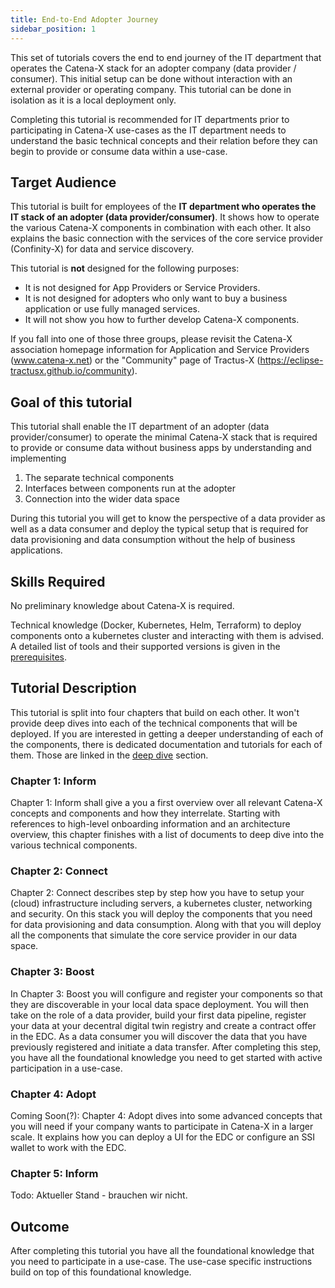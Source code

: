 ```yaml
---
title: End-to-End Adopter Journey
sidebar_position: 1
---
```


This set of tutorials covers the end to end journey of the IT department that operates the Catena-X stack for an adopter company (data provider / consumer).
This initial setup can be done without interaction with an external provider or operating company. This tutorial can be done in isolation as it is a local deployment only.

Completing this tutorial is recommended for IT departments prior to participating in Catena-X use-cases as the IT department needs to understand the basic technical concepts and their relation before they can begin to provide or consume data within a use-case.

## Target Audience

This tutorial is built for employees of the **IT department who operates the IT stack of an adopter (data provider/consumer)**. It shows how to operate the various Catena-X components in combination with each other. It also explains the basic connection with the services of the core service provider (Confinity-X) for data and service discovery.

This tutorial is **not** designed for the following purposes:

- It is not designed for App Providers or Service Providers.
- It is not designed for adopters who only want to buy a business application or use fully managed services.
- It will not show you how to further develop Catena-X components.

If you fall into one of those three groups, please revisit the Catena-X association homepage information for Application and Service Providers (www.catena-x.net) or the "Community" page of Tractus-X (https://eclipse-tractusx.github.io/community).

## Goal of this tutorial

This tutorial shall enable the IT department of an adopter (data provider/consumer) to operate the minimal Catena-X stack that is required to provide or consume data without business apps by understanding and implementing

1. The separate technical components
2. Interfaces between components run at the adopter
3. Connection into the wider data space

During this tutorial you will get to know the perspective of a data provider as well as a data consumer and deploy the typical setup that is required for data provisioning and data consumption without the help of business applications.

## Skills Required

No preliminary knowledge about Catena-X is required.

Technical knowledge (Docker, Kubernetes, Helm, Terraform) to deploy components onto a kubernetes cluster and interacting with them is advised. A detailed list of tools and their supported versions is given in the [prerequisites](./e2e/prerequisites/prerequisites.md).

## Tutorial Description

This tutorial is split into four chapters that build on each other. It won't provide deep dives into each of the technical components that will be deployed. If you are interested in getting a deeper understanding of each of the components, there is dedicated documentation and tutorials for each of them. Those are linked in the [deep dive](./e2e/inform/deepDives.md) section.

### Chapter 1: Inform

Chapter 1: Inform shall give a you a first overview over all relevant Catena-X concepts and components and how they interrelate. Starting with references to high-level onboarding information and an architecture overview, this chapter finishes with a list of documents to deep dive into the various technical components.

### Chapter 2: Connect

Chapter 2: Connect describes step by step how you have to setup your (cloud) infrastructure including servers, a kubernetes cluster, networking and security. On this stack you will
deploy the components that you need for data provisioning and data consumption. Along with that you will deploy all the components that simulate the core service provider in our data space.

### Chapter 3: Boost

In Chapter 3: Boost you will configure and register your components so that they are discoverable in your local data space deployment. You will then take on the role of a data provider, build your first data pipeline, register your data at your decentral digital twin registry and create a contract offer in the EDC. As a data consumer you will discover the data that you have previously registered and initiate a data transfer. After completing this step, you have all the foundational knowledge you need to get started with active participation in a use-case.

### Chapter 4: Adopt

Coming Soon(?): Chapter 4: Adopt dives into some advanced concepts that you will need if your company wants to participate in Catena-X in a larger scale. It explains how you can deploy a UI for the EDC or configure an SSI wallet to work with the EDC.

### Chapter 5: Inform

Todo: Aktueller Stand - brauchen wir nicht. 

## Outcome

After completing this tutorial you have all the foundational knowledge that you need to participate in a use-case. The use-case specific instructions build on top of this foundational knowledge.
